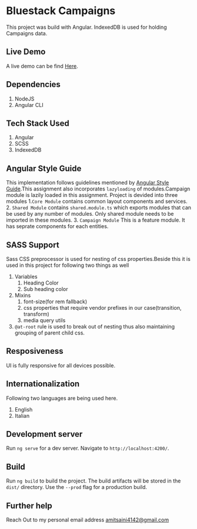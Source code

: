 # Bluestack Campaigns

This project was build with Angular. IndexedDB is used for holding Campaigns data.

## Live Demo

A live demo can be find [Here](https://amitsaini4142.github.io).

## Dependencies
1. NodeJS
2. Angular CLI

## Tech Stack Used
1. Angular
2. SCSS
3. IndexedDB

## Angular Style Guide
This implementation follows guidelines mentioned by [Angular Style Guide](https://angular.io/guide/styleguide).This assignment also incorporates `lazyloading` of modules.Campaign module is lazily loaded in this assignment. Project is devided into three modules
1.`Core Module` contains common layout components and services.
2. `Shared Module` contains `shared.module.ts` which exports modules that can be used by any number of modules. Only shared module needs to be imported in these modules.
3. `Campaign Module` This is a feature module. It has seprate components for each entities.

## SASS Support

Sass CSS preprocessor is used for nesting of css properties.Beside this it is used in this project for following two things as well
1. Variables
    1. Heading Color
    2. Sub heading color
2. Mixins
    1. font-size(for rem fallback)
    2. css properties that require vendor prefixes in our case(transition, transform)
    3. media query utils
3. `@at-root` rule is used to break out of nesting thus also maintaining grouping of parent child css.

## Resposiveness
UI is fully responsive for all devices possible.

## Internationalization
Following two languages are being used here.
1. English
2. Italian

## Development server

Run `ng serve` for a dev server. Navigate to `http://localhost:4200/`.

## Build

Run `ng build` to build the project. The build artifacts will be stored in the `dist/` directory. Use the `--prod` flag for a production build.

## Further help

Reach Out to my personal email address amitsaini4142@gmail.com
